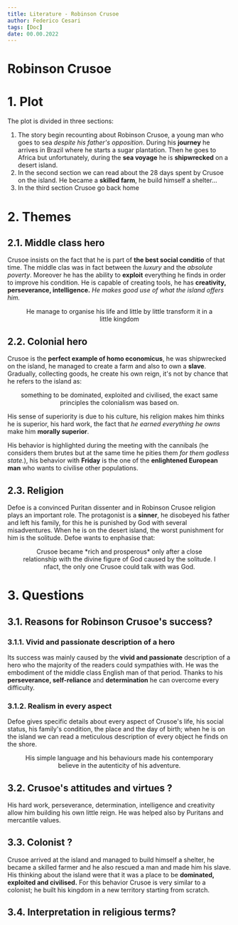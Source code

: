 ```yaml
---
title: Literature - Robinson Crusoe
author: Federico Cesari
tags: [Doc]
date: 00.00.2022
---
```

# Robinson Crusoe
# 1. Plot
The plot is divided in three sections:
1. The story begin recounting about Robinson Crusoe, a young man who goes to sea *despite his father's opposition*. During his **journey** he arrives in Brazil where he starts a sugar plantation. Then he goes to Africa but unfortunately, during the **sea voyage** he is **shipwrecked** on a desert island.
2. In the second section we can read about the 28 days spent by Crusoe on the island. He became a **skilled farm**, he build himself a shelter...
3. In the third section Crusoe go back home
# 2. Themes
## 2.1. Middle class hero
Crusoe insists on the fact that he is part of **the best social conditio** of that time. The middle clas was in fact between the *luxury* and the *absolute poverty*.
Moreover he has the ability to **exploit** everything he finds in order to improve his condition. He is capable of creating tools, he has **creativity, perseverance, intelligence.** *He makes good use of what the island offers him.*

<p style="text-align: center;padding-left: 2em; padding-right: 2em">  He manage to organise his life and little by little transform it in a little kingdom </p>

## 2.2. Colonial hero
Crusoe is the **perfect example of homo economicus**, he was shipwrecked on the island, he managed to create a farm and also to own a **slave**. 
Gradually, collecting goods, he create his own reign, it's not by chance that he refers to the island as:

<p style="text-align: center; padding-left: 2em; padding-right: 2em"> something to be dominated, exploited and civilised, the exact same principles the colonialism was based on.  </p>

His sense of superiority is due to his culture, his religion makes him thinks he is superior, his hard work, the fact that *he earned everything he owns* make him **morally superior**.

His behavior is highlighted during the meeting with the cannibals (he considers them brutes but at the same time he pities them *for them godless state.*), his behavior with **Friday** is the one of the **enlightened European man** who wants to civilise other populations. 

## 2.3. Religion
Defoe is a convinced Puritan dissenter and in Robinson Crusoe religion plays an important role. The protagonist is a **sinner**, he disobeyed his father and left his family, for this he is punished by God with several misadventures.
When he is on the desert island, the worst punishment for him is the solitude. 
Defoe wants to enphasise that:

<p style="text-align: center;padding-left: 2em; padding-right: 2em">  Crusoe became *rich and prosperous* only after a close relationship with the divine figure of God caused by the solitude. I nfact, the only one Crusoe could talk with was God.</p>

# 3. Questions
## 3.1. Reasons for Robinson Crusoe's success?
### 3.1.1. Vivid and passionate description of a hero
Its success was mainly caused by the **vivid and passionate** description of a hero who the majority of the readers could sympathies with. He was the embodiment of the middle class English man of that period. Thanks to his **perseverance, self-reliance** and **determination** he can overcome every difficulty.
### 3.1.2. Realism in every aspect
Defoe gives specific details about every aspect of Crusoe's life, his social status, his family's condition, the place and the day of birth; when he is on the island we can read a meticulous description of every object he finds on the shore.

<p style="text-align: center;padding-left: 2em; padding-right: 2em">  His simple language and his behaviours made his contemporary believe in the autenticity of his adventure. </p>

## 3.2. Crusoe's attitudes and virtues ?
His hard work, perseverance, determination, intelligence and creativity allow him building his own little reign. He was helped also by Puritans and mercantile values.
## 3.3. Colonist ?
Crusoe arrived at the island and managed to build himself a shelter, he became a skilled farmer and he also rescued a man and made him his slave. His thinking about the island were that it was a place to be **dominated, exploited and civilised.** For this behavior Crusoe is very similar to a colonist; he built his kingdom in a new territory starting from scratch.
## 3.4. Interpretation in religious terms?